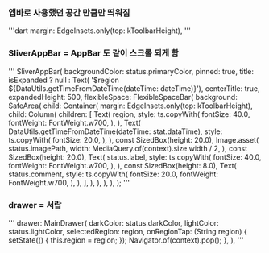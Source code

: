 ### 앱바로 사용했던 공간 만큼만 띄워짐

'''dart
margin: EdgeInsets.only(top: kToolbarHeight),
'''

### SliverAppBar = AppBar 도 같이 스크롤 되게 함

'''
SliverAppBar(
      backgroundColor: status.primaryColor,
      pinned: true,
      title: isExpanded
          ? null
          : Text(
              '$region ${DataUtils.getTimeFromDateTime(dateTime: dateTime)}'),
      centerTitle: true,
      expandedHeight: 500,
      flexibleSpace: FlexibleSpaceBar(
        background: SafeArea(
          child: Container(
            margin: EdgeInsets.only(top: kToolbarHeight),
            child: Column(
              children: [
                Text(
                  region,
                  style: ts.copyWith(
                    fontSize: 40.0,
                    fontWeight: FontWeight.w700,
                  ),
                ),
                Text(
                  DataUtils.getTimeFromDateTime(dateTime: stat.dataTime),
                  style: ts.copyWith(
                    fontSize: 20.0,
                  ),
                ),
                const SizedBox(height: 20.0),
                Image.asset(
                  status.imagePath,
                  width: MediaQuery.of(context).size.width / 2,
                ),
                const SizedBox(height: 20.0),
                Text(
                  status.label,
                  style: ts.copyWith(
                    fontSize: 40.0,
                    fontWeight: FontWeight.w700,
                  ),
                ),
                const SizedBox(height: 8.0),
                Text(
                  status.comment,
                  style: ts.copyWith(
                    fontSize: 20.0,
                    fontWeight: FontWeight.w700,
                  ),
                ),
              ],
            ),
          ),
        ),
      ),
    );
'''

### drawer = 서랍
'''
    drawer: MainDrawer(
            darkColor: status.darkColor,
            lightColor: status.lightColor,
            selectedRegion: region,
            onRegionTap: (String region) {
              setState(() {
                this.region = region;
              });
              Navigator.of(context).pop();
            },
          ),
'''
